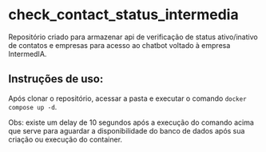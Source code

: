 # check_contact_status_intermedia

Repositório criado para armazenar api de verificação de status ativo/inativo de contatos e empresas para acesso ao chatbot voltado à empresa IntermedIA.

## Instruções de uso:

Após clonar o repositório, acessar a pasta e executar o comando `docker compose up -d`.

Obs: existe um delay de 10 segundos após a execução do comando acima que serve para aguardar a disponibilidade do banco de dados após sua criação ou execução do container.
